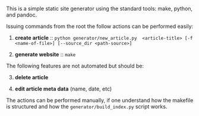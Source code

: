 This is a simple static site generator using the standard tools: make, python, and pandoc.

Issuing commands from the root the follow actions can be performed easily:

1. __create article__ :: ` python generator/new_article.py 
<article-title> [-f <name-of-file>] [--source_dir <path-source>] `

2. __generate website__ :: ` make `

The following features are not automated but should be:

3. __delete article__

4. __edit article meta data__ (name, date, etc)

The actions can be performed manually, if one understand how the makefile is structured and how the `generator/build_index.py` script works.
